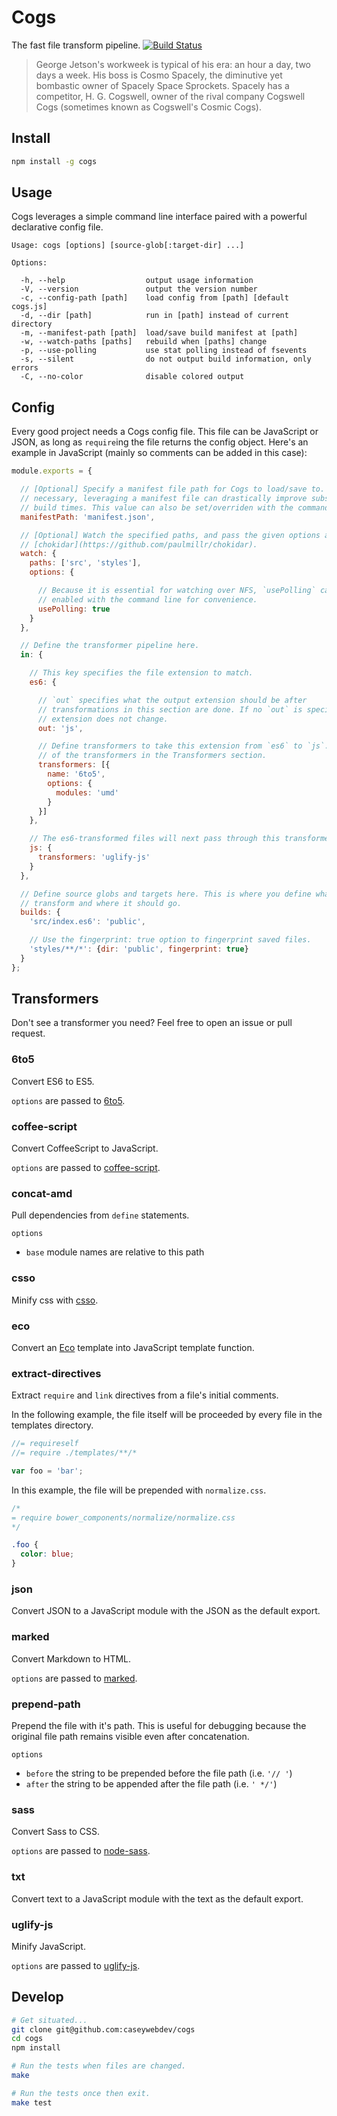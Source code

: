 # Cogs

The fast file transform pipeline. [![Build Status](https://secure.travis-ci.org/caseywebdev/cogs.png)](http://travis-ci.org/caseywebdev/cogs)

> George Jetson's workweek is typical of his era: an hour a day, two days a
> week. His boss is Cosmo Spacely, the diminutive yet bombastic owner of Spacely
> Space Sprockets. Spacely has a competitor, H. G. Cogswell, owner of the rival
> company Cogswell Cogs (sometimes known as Cogswell's Cosmic Cogs).

## Install


```bash
npm install -g cogs
```

## Usage

Cogs leverages a simple command line interface paired with a powerful
declarative config file.

```
Usage: cogs [options] [source-glob[:target-dir] ...]

Options:

  -h, --help                  output usage information
  -V, --version               output the version number
  -c, --config-path [path]    load config from [path] [default cogs.js]
  -d, --dir [path]            run in [path] instead of current directory
  -m, --manifest-path [path]  load/save build manifest at [path]
  -w, --watch-paths [paths]   rebuild when [paths] change
  -p, --use-polling           use stat polling instead of fsevents
  -s, --silent                do not output build information, only errors
  -C, --no-color              disable colored output
```

## Config

Every good project needs a Cogs config file. This file can be JavaScript or
JSON, as long as `require`ing the file returns the config object. Here's an
example in JavaScript (mainly so comments can be added in this case):

```js
module.exports = {

  // [Optional] Specify a manifest file path for Cogs to load/save to. While not
  // necessary, leveraging a manifest file can drastically improve subsequent
  // build times. This value can also be set/overriden with the command line.
  manifestPath: 'manifest.json',

  // [Optional] Watch the specified paths, and pass the given options along to
  // [chokidar](https://github.com/paulmillr/chokidar).
  watch: {
    paths: ['src', 'styles'],
    options: {

      // Because it is essential for watching over NFS, `usePolling` can be
      // enabled with the command line for convenience.
      usePolling: true
    }
  },

  // Define the transformer pipeline here.
  in: {

    // This key specifies the file extension to match.
    es6: {

      // `out` specifies what the output extension should be after
      // transformations in this section are done. If no `out` is specified, the
      // extension does not change.
      out: 'js',

      // Define transformers to take this extension from `es6` to `js`. See all
      // of the transformers in the Transformers section.
      transformers: [{
        name: '6to5',
        options: {
          modules: 'umd'
        }
      }]
    },

    // The es6-transformed files will next pass through this transformer.
    js: {
      transformers: 'uglify-js'
    }
  },

  // Define source globs and targets here. This is where you define what to
  // transform and where it should go.
  builds: {
    'src/index.es6': 'public',

    // Use the fingerprint: true option to fingerprint saved files.
    'styles/**/*': {dir: 'public', fingerprint: true}
  }
};
```

## Transformers

Don't see a transformer you need? Feel free to open an issue or pull request.

### 6to5

Convert ES6 to ES5.

`options` are passed to [6to5](https://github.com/6to5/6to5).

### coffee-script

Convert CoffeeScript to JavaScript.

`options` are passed to
[coffee-script](https://github.com/jashkenas/coffeescript).

### concat-amd

Pull dependencies from `define` statements.

`options`
- `base` module names are relative to this path

### csso

Minify css with [csso](https://github.com/css/csso).

### eco

Convert an [Eco](https://github.com/sstephenson/eco) template into JavaScript
template function.

### extract-directives

Extract `require` and `link` directives from a file's initial comments.

In the following example, the file itself will be proceeded by every file in the
templates directory.

```js
//= requireself
//= require ./templates/**/*

var foo = 'bar';
```

In this example, the file will be prepended with `normalize.css`.

```css
/*
= require bower_components/normalize/normalize.css
*/

.foo {
  color: blue;
}
```

### json

Convert JSON to a JavaScript module with the JSON as the default export.

### marked

Convert Markdown to HTML.

`options` are passed to [marked](https://github.com/chjj/marked).

### prepend-path

Prepend the file with it's path. This is useful for debugging because the
original file path remains visible even after concatenation.

`options`
- `before` the string to be prepended before the file path (i.e. `'// '`)
- `after` the string to be appended after the file path (i.e. `' */'`)

### sass

Convert Sass to CSS.

`options` are passed to [node-sass](https://github.com/sass/node-sass).

### txt

Convert text to a JavaScript module with the text as the default export.

### uglify-js

Minify JavaScript.

`options` are passed to [uglify-js](https://github.com/mishoo/UglifyJS2).

## Develop

```bash
# Get situated...
git clone git@github.com:caseywebdev/cogs
cd cogs
npm install

# Run the tests when files are changed.
make

# Run the tests once then exit.
make test
```

